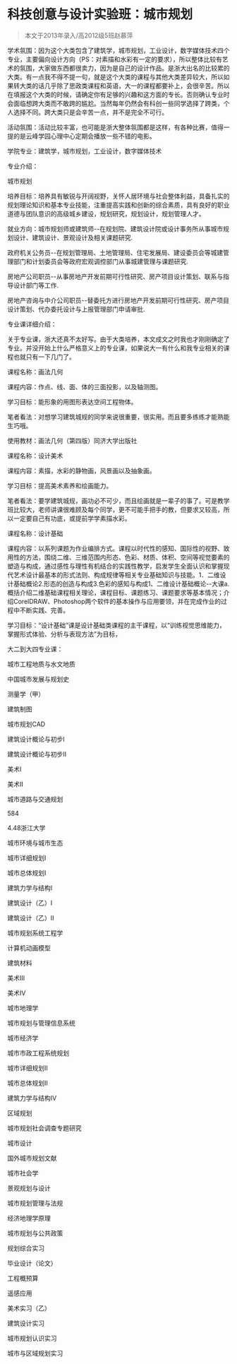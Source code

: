 
# 科技创意与设计实验班：城市规划  

> 本文于2013年录入/高2012级5班赵慕萍  



学术氛围：因为这个大类包含了建筑学，城市规划，工业设计，数字媒体技术四个专业，主要偏向设计方向（PS：对素描和水彩有一定的要求），所以整体比较有艺术的氛围，大家做东西都很卖力，因为是自己的设计作品。是浙大出名的比较累的大类。有一点我不得不提一句，就是这个大类的课程与其他大类差异较大，所以如果转大类的话几乎除了思政类课程和英语，大一的课程都要补上，会很辛苦。所以在填报这个大类的时候，请确定你有足够的兴趣和这方面的专长。否则确认专业时会面临想跨大类而不敢跨的尴尬。当然每年仍然会有科创一些同学选择了跨类，个人选择不同。跨大类只是会辛苦一点，并不是完全不可行。

活动氛围：活动比较丰富，也可能是浙大整体氛围都是这样，有各种比赛，值得一提的是云峰学园心理中心定期会播放一些不错的电影。

学院专业：建筑学，城市规划，工业设计，数字媒体技术



专业介绍：

城市规划

培养目标：培养具有敏锐与开阔视野，关怀人居环境与社会整体利益，具备扎实的规划理论知识和基本专业技能，注重提高实践和创新的综合素质，具有良好的职业道德与团队意识的高级城乡建设，规划研究，规划设计，规划管理人才。

就业方向：城市规划师或建筑师--在规划院、建筑设计院或设计事务所从事城市规划设计、建筑设计、景观设计及相关课题研究.

政府机关公务员--在规划管理局、土地管理局、住宅发展局、建设委员会等城建管理部门和计划委员会等政府宏观调控部门从事城建管理与课题研究.

房地产公司职员--从事房地产开发前期可行性研究、房产项目设计策划、联系与指导设计部门等工作.

房地产咨询与中介公司职员--替委托方进行房地产开发前期可行性研究、房产项目设计策划、代办委托设计与上报管理部门申请审批.



专业课详细介绍：

关于专业课，浙大还真不太好写。由于大类培养，本文成文之时我也才刚刚确定了专业。并没开始上什么严格意义上的专业课，如果说大一有什么和我专业相关的课程也就只有一下几门了。

课程名称：画法几何

课程内容：作点、线、面、体的三面投影，以及轴测图。

学习目标：能形象的用图形表达空间工程物体。

笔者看法：对想学习建筑城规的同学来说很重要，很实用。而且要多练练才能熟能生巧哦。

使用教材：画法几何（第四版）同济大学出版社

课程名称：设计美术

课程内容：素描，水彩的静物画，风景画以及抽象画。

学习目标：提高美术素养和绘画能力。

笔者看法：要学建筑城规，画功必不可少，而且绘画就是一辈子的事了。可是教学班比较大，老师讲课很难顾及每个同学，更不可能手把手的教，但要求又较高，所以一定要自己有功底，或提前学学素描水彩。

课程名称：设计基础

课程内容：以系列课题为作业编排方式。课程以时代性的感知、国际性的视野、致用性的方法，围绕二维、三维范围内形态、色彩、材质、体积、空间等视觉要素的塑造与构成，通过感性与理性有机结合的实践性教学，启发学生全面认识和掌握现代艺术设计最基本的形式法则、构成规律等相关专业基础知识与技能。1．二维设计基础概论2.形态的创造与构成3.色彩的感知与构成1、二维设计基础概论--大课a.概括介绍二维基础课程相关理论，课程目标、课题练习、课题要求等基本情况；介绍CorelDRAW、Photoshop两个软件的基本操作与应用要领，并在完成作业的过程中不断实践、完善。

学习目标：“设计基础”课是设计基础类课程的主干课程，以“训练视觉思维能力，掌握形式体验、分析与表现方法”为目标，

大二到大四专业课：

城市工程地质与水文地质

中国城市发展与规划史

测量学（甲）

建筑制图

城市规划CAD

建筑设计概论与初步Ⅰ

建筑设计概论与初步Ⅱ

美术Ⅰ

美术Ⅱ

城市道路与交通规划

584

4.48浙江大学

城市环境与城市生态

城市详细规划Ⅰ

城市总体规划Ⅰ

建筑力学与结构Ⅰ

建筑设计（乙）Ⅰ

建筑设计（乙）Ⅱ

城市规划系统工程学

计算机动画模型

建筑材料

美术Ⅲ

美术Ⅳ

城市地理学

城市规划与管理信息系统

城市经济学

城市市政工程系统规划

城市详细规划Ⅱ

城市总体规划Ⅱ

建筑力学与结构Ⅳ

区域规划

城市规划社会调查专题研究

城市设计

国外城市规划文献

城市社会学

景观规划与设计

城市规划管理与法规

经济地理学原理

城市规划与公共政策

规划综合实习

毕业设计（论文）

工程概预算

遥感应用

美术实习（乙）

建筑设计实习

城市规划认识实习

城市与区域规划实习


